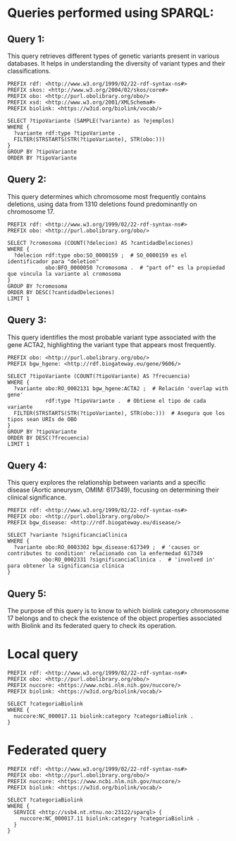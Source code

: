 # Queries performed using SPARQL:

## Query 1: 
This query retrieves different types of genetic variants present in various databases. It helps in understanding the diversity of variant types and their classifications.
```sparql
PREFIX rdf: <http://www.w3.org/1999/02/22-rdf-syntax-ns#>
PREFIX skos: <http://www.w3.org/2004/02/skos/core#>
PREFIX obo: <http://purl.obolibrary.org/obo/>
PREFIX xsd: <http://www.w3.org/2001/XMLSchema#>
PREFIX biolink: <https://w3id.org/biolink/vocab/>

SELECT ?tipoVariante (SAMPLE(?variante) as ?ejemplos)
WHERE {
  ?variante rdf:type ?tipoVariante .
  FILTER(STRSTARTS(STR(?tipoVariante), STR(obo:))) 
}
GROUP BY ?tipoVariante
ORDER BY ?tipoVariante

```

## Query 2:
This query determines which chromosome most frequently contains deletions, using data from 1310 deletions found predominantly on chromosome 17.
```sparql
PREFIX rdf: <http://www.w3.org/1999/02/22-rdf-syntax-ns#>
PREFIX obo: <http://purl.obolibrary.org/obo/>

SELECT ?cromosoma (COUNT(?delecion) AS ?cantidadDeleciones)
WHERE {
  ?delecion rdf:type obo:SO_0000159 ;  # SO_0000159 es el identificador para "deletion"
            obo:BFO_0000050 ?cromosoma .  # "part of" es la propiedad que vincula la variante al cromosoma
}
GROUP BY ?cromosoma
ORDER BY DESC(?cantidadDeleciones)
LIMIT 1

```

## Query 3:
This query identifies the most probable variant type associated with the gene ACTA2, highlighting the variant type that appears most frequently.
```sparql
PREFIX obo: <http://purl.obolibrary.org/obo/>
PREFIX bgw_hgene: <http://rdf.biogateway.eu/gene/9606/>

SELECT ?tipoVariante (COUNT(?tipoVariante) AS ?frecuencia)
WHERE {
  ?variante obo:RO_0002131 bgw_hgene:ACTA2 ;  # Relación 'overlap with gene'
            rdf:type ?tipoVariante .  # Obtiene el tipo de cada variante
  FILTER(STRSTARTS(STR(?tipoVariante), STR(obo:)))  # Asegura que los tipos sean URIs de OBO
}
GROUP BY ?tipoVariante
ORDER BY DESC(?frecuencia)
LIMIT 1

```

## Query 4:
This query explores the relationship between variants and a specific disease (Aortic aneurysm, OMIM: 617349), focusing on determining their clinical significance.
```sparql
PREFIX rdf: <http://www.w3.org/1999/02/22-rdf-syntax-ns#>
PREFIX obo: <http://purl.obolibrary.org/obo/>
PREFIX bgw_disease: <http://rdf.biogateway.eu/disease/>

SELECT ?variante ?significanciaClinica
WHERE {
  ?variante obo:RO_0003302 bgw_disease:617349 ;  # 'causes or contributes to condition' relacionado con la enfermedad 617349
           obo:RO_0002331 ?significanciaClinica .  # 'involved in' para obtener la significancia clínica
}

```

## Query 5:
The purpose of this query is to know to which biolink category chromosome 17 belongs and to check the existence of the object properties associated with Biolink and its federated query to check its operation.
# Local query
```sparql
PREFIX rdf: <http://www.w3.org/1999/02/22-rdf-syntax-ns#>
PREFIX obo: <http://purl.obolibrary.org/obo/>
PREFIX nuccore: <https://www.ncbi.nlm.nih.gov/nuccore/>
PREFIX biolink: <https://w3id.org/biolink/vocab/>

SELECT ?categoriaBiolink
WHERE {
  nuccore:NC_000017.11 biolink:category ?categoriaBiolink .
}

```
# Federated query
```sparql
PREFIX rdf: <http://www.w3.org/1999/02/22-rdf-syntax-ns#>
PREFIX obo: <http://purl.obolibrary.org/obo/>
PREFIX nuccore: <https://www.ncbi.nlm.nih.gov/nuccore/>
PREFIX biolink: <https://w3id.org/biolink/vocab/>

SELECT ?categoriaBiolink
WHERE {
  SERVICE <http://ssb4.nt.ntnu.no:23122/sparql> {
    nuccore:NC_000017.11 biolink:category ?categoriaBiolink .
  }
}
```
